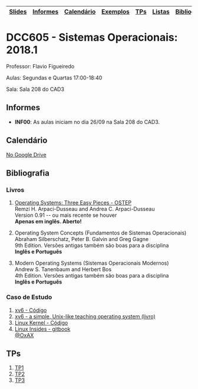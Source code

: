| [Slides] | [Informes] | [Calendário] | [Exemplos] | [TPs] | [Listas] | [Bibliografia] |
|----------|------------|--------------|------------|-------|----------|----------------|

# DCC605 - Sistemas Operacionais: 2018.1

Professor: Flavio Figueiredo

Aulas: Segundas e Quartas 17:00-18:40

Sala: Sala 208 do CAD3

## Informes

* **INF00**: As aulas iniciam no dia 26/09 na Sala 208 do CAD3.

## Calendário

[No Google Drive](https://docs.google.com/spreadsheets/d/1IxfoyUWo6V_3YnRK0fM_sqFEDEA2gdskENqQQMn1Goo/edit?usp=sharing)

## Bibliografia

### Livros

  1. [Operating Systems: Three Easy Pieces - OSTEP](http://pages.cs.wisc.edu/~remzi/OSTEP/) <br>
     Remzi H. Arpaci-Dusseau and Andrea C. Arpaci-Dusseau <br>
     Version 0.91 -- ou mais recente se houver <br>
     **Apenas em inglês. Aberto!**

  1. Operating System Concepts (Fundamentos de Sistemas Operacionais) <br>
     Abraham Silberschatz, Peter B. Galvin and  Greg Gagne <br>
     9th Edition. Versões antigas também são boas para a disciplina <br>
     **Inglês e Português**

  1. Modern Operating Systems (Sistemas Operacionais Modernos) <br>
     Andrew S. Tanenbaum and Herbert Bos <br>
     4th Edition. Versões antigas também são boas para a disciplina <br>
     **Inglês e Português**

### Caso de Estudo

  1. [xv6 - Código](https://github.com/mit-pdos/xv6-public)
  1. [xv6 - a simple, Unix-like teaching operating system (livro)](https://pdos.csail.mit.edu/6.828/2022/xv6/book-riscv-rev3.pdf) <br>
  1. [Linux Kernel - Código](https://github.com/torvalds/linux)
  1. [Linux Insides - gitbook](https://0xax.gitbooks.io/linux-insides/content/) <br>
     [@OxAX](https://twitter.com/0xAX) <br>

## TPs

  1. [TP1](./tp1)
  2. [TP2](./tp2)
  3. [TP3](./tp3)
  
[Informes]: #informes
[Calendário]: #calendário
[Listas]: ./listas
[TPs]: #tps
[Slides]: https://drive.google.com/drive/folders/0B0ryAvcYobs0c1oxSU9LaWdFbWs
[Exemplos]: ./exemplos
[Bibliografia]: #bibliografia
